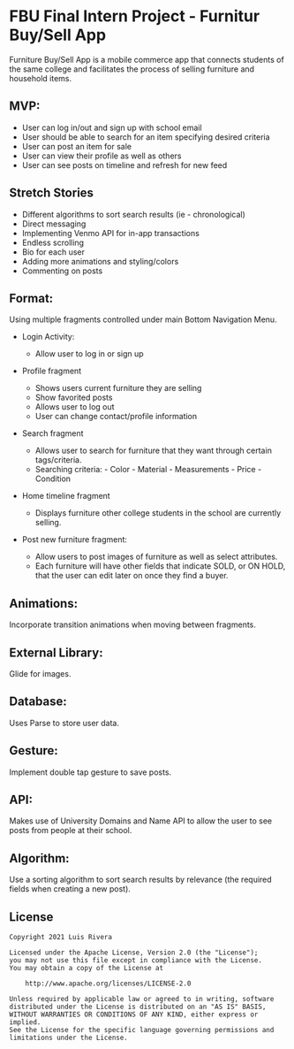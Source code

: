 # FBU Final Intern Project - Furnitur Buy/Sell App

Furniture Buy/Sell App is a mobile commerce app that connects students of the same college and facilitates the process of selling furniture and household items.

## MVP:

- User can log in/out and sign up with school email
- User should be able to search for an item specifying desired criteria
- User can post an item for sale
- User can view their profile as well as others
- User can see posts on timeline and refresh for new feed

## Stretch Stories

- Different algorithms to sort search results (ie - chronological)
- Direct messaging
- Implementing Venmo API for in-app transactions
- Endless scrolling
- Bio for each user
- Adding more animations and styling/colors
- Commenting on posts

## Format: 
   
   Using multiple fragments controlled under main Bottom Navigation Menu.
   
   - Login Activity:
       - Allow user to log in or sign up
       
   - Profile fragment
       - Shows users current furniture they are selling
       - Show favorited posts
       - Allows user to log out
       - User can change contact/profile information

   - Search fragment
       - Allows user to search for furniture that they want through certain tags/criteria.
        - Searching criteria:
         - Color
         - Material
         - Measurements
         - Price
         - Condition

   - Home timeline fragment
       - Displays furniture other college students in the school are currently selling.

   - Post new furniture fragment:
       - Allow users to post images of furniture as well as select attributes.
       - Each furniture will have other fields that indicate SOLD, or ON HOLD, that the user can edit later on once they find a buyer.

## Animations: 

   Incorporate transition animations when moving between fragments.
   
## External Library: 

   Glide for images.
   
## Database: 

   Uses Parse to store user data.

## Gesture: 

   Implement double tap gesture to save posts.
   
## API: 

   Makes use of University Domains and Name API to allow the user to see posts from people at their school.

## Algorithm: 

   Use a sorting algorithm to sort search results by relevance (the required fields when creating a new post).


## License

    Copyright 2021 Luis Rivera

    Licensed under the Apache License, Version 2.0 (the "License");
    you may not use this file except in compliance with the License.
    You may obtain a copy of the License at

        http://www.apache.org/licenses/LICENSE-2.0

    Unless required by applicable law or agreed to in writing, software
    distributed under the License is distributed on an "AS IS" BASIS,
    WITHOUT WARRANTIES OR CONDITIONS OF ANY KIND, either express or implied.
    See the License for the specific language governing permissions and
    limitations under the License.
 
